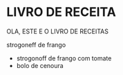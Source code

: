 # LIVRO DE RECEITA

OLA, ESTE E O LIVRO DE RECEITAS

strogoneff de frango 

- strogonoff de frango com tomate
- bolo de cenoura 
